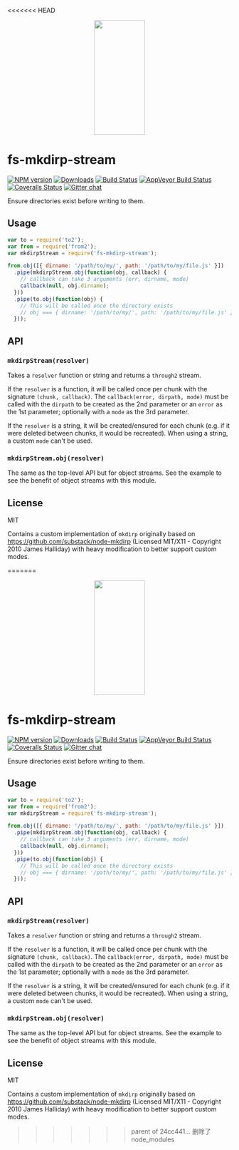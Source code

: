 <<<<<<< HEAD
<p align="center">
  <a href="http://gulpjs.com">
    <img height="257" width="114" src="https://raw.githubusercontent.com/gulpjs/artwork/master/gulp-2x.png">
  </a>
</p>

# fs-mkdirp-stream

[![NPM version][npm-image]][npm-url] [![Downloads][downloads-image]][npm-url] [![Build Status][travis-image]][travis-url] [![AppVeyor Build Status][appveyor-image]][appveyor-url] [![Coveralls Status][coveralls-image]][coveralls-url] [![Gitter chat][gitter-image]][gitter-url]

Ensure directories exist before writing to them.

## Usage

```js
var to = require('to2');
var from = require('from2');
var mkdirpStream = require('fs-mkdirp-stream');

from.obj([{ dirname: '/path/to/my/', path: '/path/to/my/file.js' }])
  .pipe(mkdirpStream.obj(function(obj, callback) {
    // callback can take 3 arguments (err, dirname, mode)
    callback(null, obj.dirname);
  }))
  .pipe(to.obj(function(obj) {
    // This will be called once the directory exists
    // obj === { dirname: '/path/to/my/', path: '/path/to/my/file.js' }
  }));
```

## API

### `mkdirpStream(resolver)`

Takes a `resolver` function or string and returns a `through2` stream.

If the `resolver` is a function, it will be called once per chunk with the signature `(chunk, callback)`. The `callback(error, dirpath, mode)` must be called with the `dirpath` to be created as the 2nd parameter or an `error` as the 1st parameter; optionally with a `mode` as the 3rd parameter.

If the `resolver` is a string, it will be created/ensured for each chunk (e.g. if it were deleted between chunks, it would be recreated). When using a string, a custom `mode` can't be used.

### `mkdirpStream.obj(resolver)`

The same as the top-level API but for object streams. See the example to see the benefit of object streams with this module.

## License

MIT

Contains a custom implementation of `mkdirp` originally based on https://github.com/substack/node-mkdirp (Licensed MIT/X11 - Copyright 2010 James Halliday) with heavy modification to better support custom modes.

[downloads-image]: http://img.shields.io/npm/dm/fs-mkdirp-stream.svg
[npm-url]: https://npmjs.com/package/fs-mkdirp-stream
[npm-image]: http://img.shields.io/npm/v/fs-mkdirp-stream.svg

[travis-url]: https://travis-ci.org/gulpjs/fs-mkdirp-stream
[travis-image]: http://img.shields.io/travis/gulpjs/fs-mkdirp-stream.svg?label=travis-ci

[appveyor-url]: https://ci.appveyor.com/project/gulpjs/fs-mkdirp-stream
[appveyor-image]: https://img.shields.io/appveyor/ci/gulpjs/fs-mkdirp-stream.svg?label=appveyor

[coveralls-url]: https://coveralls.io/r/gulpjs/fs-mkdirp-stream
[coveralls-image]: http://img.shields.io/coveralls/gulpjs/fs-mkdirp-stream/master.svg

[gitter-url]: https://gitter.im/gulpjs/gulp
[gitter-image]: https://badges.gitter.im/gulpjs/gulp.png
=======
<p align="center">
  <a href="http://gulpjs.com">
    <img height="257" width="114" src="https://raw.githubusercontent.com/gulpjs/artwork/master/gulp-2x.png">
  </a>
</p>

# fs-mkdirp-stream

[![NPM version][npm-image]][npm-url] [![Downloads][downloads-image]][npm-url] [![Build Status][travis-image]][travis-url] [![AppVeyor Build Status][appveyor-image]][appveyor-url] [![Coveralls Status][coveralls-image]][coveralls-url] [![Gitter chat][gitter-image]][gitter-url]

Ensure directories exist before writing to them.

## Usage

```js
var to = require('to2');
var from = require('from2');
var mkdirpStream = require('fs-mkdirp-stream');

from.obj([{ dirname: '/path/to/my/', path: '/path/to/my/file.js' }])
  .pipe(mkdirpStream.obj(function(obj, callback) {
    // callback can take 3 arguments (err, dirname, mode)
    callback(null, obj.dirname);
  }))
  .pipe(to.obj(function(obj) {
    // This will be called once the directory exists
    // obj === { dirname: '/path/to/my/', path: '/path/to/my/file.js' }
  }));
```

## API

### `mkdirpStream(resolver)`

Takes a `resolver` function or string and returns a `through2` stream.

If the `resolver` is a function, it will be called once per chunk with the signature `(chunk, callback)`. The `callback(error, dirpath, mode)` must be called with the `dirpath` to be created as the 2nd parameter or an `error` as the 1st parameter; optionally with a `mode` as the 3rd parameter.

If the `resolver` is a string, it will be created/ensured for each chunk (e.g. if it were deleted between chunks, it would be recreated). When using a string, a custom `mode` can't be used.

### `mkdirpStream.obj(resolver)`

The same as the top-level API but for object streams. See the example to see the benefit of object streams with this module.

## License

MIT

Contains a custom implementation of `mkdirp` originally based on https://github.com/substack/node-mkdirp (Licensed MIT/X11 - Copyright 2010 James Halliday) with heavy modification to better support custom modes.

[downloads-image]: http://img.shields.io/npm/dm/fs-mkdirp-stream.svg
[npm-url]: https://npmjs.com/package/fs-mkdirp-stream
[npm-image]: http://img.shields.io/npm/v/fs-mkdirp-stream.svg

[travis-url]: https://travis-ci.org/gulpjs/fs-mkdirp-stream
[travis-image]: http://img.shields.io/travis/gulpjs/fs-mkdirp-stream.svg?label=travis-ci

[appveyor-url]: https://ci.appveyor.com/project/gulpjs/fs-mkdirp-stream
[appveyor-image]: https://img.shields.io/appveyor/ci/gulpjs/fs-mkdirp-stream.svg?label=appveyor

[coveralls-url]: https://coveralls.io/r/gulpjs/fs-mkdirp-stream
[coveralls-image]: http://img.shields.io/coveralls/gulpjs/fs-mkdirp-stream/master.svg

[gitter-url]: https://gitter.im/gulpjs/gulp
[gitter-image]: https://badges.gitter.im/gulpjs/gulp.png
>>>>>>> parent of 24cc441... 删除了node_modules
